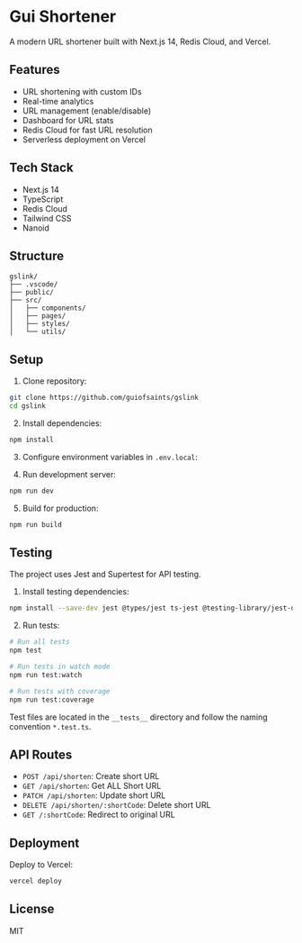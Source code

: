# Gui Shortener

A modern URL shortener built with Next.js 14, Redis Cloud, and Vercel.

## Features

- URL shortening with custom IDs
- Real-time analytics
- URL management (enable/disable)
- Dashboard for URL stats
- Redis Cloud for fast URL resolution
- Serverless deployment on Vercel

## Tech Stack

- Next.js 14
- TypeScript
- Redis Cloud
- Tailwind CSS
- Nanoid

## Structure

```
gslink/
├── .vscode/
├── public/
├── src/
│   ├── components/
│   ├── pages/
│   ├── styles/
│   └── utils/

```

## Setup

1. Clone repository:

```bash
git clone https://github.com/guiofsaints/gslink
cd gslink
```

2. Install dependencies:

```bash
npm install
```

3. Configure environment variables in `.env.local`:

4. Run development server:

```bash
npm run dev
```

5. Build for production:

```bash
npm run build
```

## Testing

The project uses Jest and Supertest for API testing.

1. Install testing dependencies:

```bash
npm install --save-dev jest @types/jest ts-jest @testing-library/jest-dom supertest @types/supertest @jest/globals
```

2. Run tests:

```bash
# Run all tests
npm test

# Run tests in watch mode
npm run test:watch

# Run tests with coverage
npm run test:coverage
```

Test files are located in the `__tests__` directory and follow the naming convention `*.test.ts`.

## API Routes

- `POST /api/shorten`: Create short URL
- `GET /api/shorten`: Get ALL Short URL
- `PATCH /api/shorten`: Update short URL
- `DELETE /api/shorten/:shortCode`: Delete short URL
- `GET /:shortCode`: Redirect to original URL

## Deployment

Deploy to Vercel:

```bash
vercel deploy
```

## License

MIT
